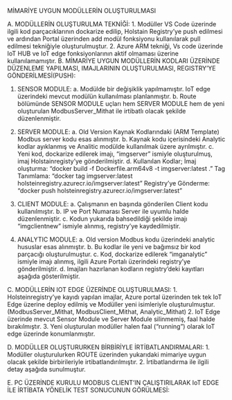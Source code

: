 MİMARİYE UYGUN MODÜLLERİN OLUŞTURULMASI 



A. MODÜLLERİN OLUŞTURULMA TEKNİĞİ:
	1. Modüller VS Code üzerinde ilgili kod parçacıklarının dockarize edilip, Holstain Registry’ye push edilmesi ve ardından Portal üzerinden add modül fonksiyonu kullanılarak pull edilmesi tekniğiyle oluşturulmuştur.
	2. Azure ARM tekniği, Vs code üzerinde IoT HUB ve IoT edge fonksiyonlarının aktif olmaması üzerine kullanılamamıştır.
B.  MİMARİYE UYGUN MODÜLLERİN KODLARI ÜZERİNDE DÜZENLEME YAPILMASI, IMAJLARININ OLUŞTURULMASI, REGISTRY’YE GÖNDERİLMESİ(PUSH):	
1.	SENSOR MODULE: 
a.	Modülde bir değişiklik yapılmamıştır. IoT edge üzerindeki mevcut modülün kullanılması planlanmıştır. 
b.	Route bölümünde SENSOR MODULE uçları hem SERVER MODULE hem de yeni oluşturulan ModbusServer_Mithat ile irtibatlı olacak şekilde düzenlenmiştir.

2.	SERVER MODULE:
a.	Old Version Kaynak Kodlarındaki (ARM Template) Modbus server kodu esas alınmıştır.
b.	Kaynak kodu içerisindeki Analytic kodlar ayıklanmış ve Analitic modülde kullanılmak üzere ayrılmıştır.
c.	Yeni kod, dockarize edilerek imajı, “imgserver” ismiyle oluşturulmuş, imaj Holstainregisty’ye gönderilmiştir. 
d.	Kullanılan Kodlar;
İmaj oluşturma: “docker build -f Dockerfile.arm64v8 -t imgserver:latest .”
Tag Tanımlama: “docker tag imgserver:latest holsteinregistry.azurecr.io/imgserver:latest”
Registry’ye Gönderme: “docker push holsteinregistry.azurecr.io/imgserver:latest”

3.	CLIENT MODULE:
a.	Çalışmanın en başında gönderilen Client kodu kullanılmıştır.
b.	IP ve Port Numarası Server ile uyumlu halde düzenlenmiştir.
c.	Kodun yukarıda bahsedildiği şekilde imajı “imgclientnew” ismiyle alınmış, registry’ye kaydedilmiştir. 
 
4.	ANALYTIC MODULE:
a.	Old version Modbus kodu üzerindeki analytic hususlar esas alınmıştır.
b.	Bu kodlar ile yeni ve bağımsız bir kod parçacığı oluşturulmuştur. 
c.	Kod, dockarize edilerek “imganalytic” ismiyle imajı alınmış, ilgili Azure Portalı üzerindeki registry’ye gönderilmiştir.
d.	Imajları hazırlanan kodların registry’deki kayıtları aşağıda gösterilmiştir.


C. MODÜLLERİN IOT EDGE ÜZERİNDE OLUŞTURULMASI:
	1.  Holsteinregistry’ye kayıdı yapılan imajlar, Azure portal üzerinden tek tek IoT Edge üzerine deploy edilmiş ve Modüller yeni isimleriyle oluşturulmuştur. (ModbusServer_Mithat, ModbusClient_Mithat, Analytic_Mithat)
	2. IoT Edge üzerinde mevcut Sensor Module ve Server Module silinmemiş, faal halde bırakılmıştır.
	3. Yeni oluşturulan modüller halen faal (“running”) olarak IoT edge üzerinde konumlanmıştır.














D. MODÜLLER OLUŞTURURKEN BİRBİRİYLE İRTİBATLANDIRMALARI:
	1. Modüller oluşturulurken ROUTE üzerinden yukarıdaki mimariye uygun olacak şekilde birbirileriyle irtibatlandırılmıştır. 
	2. İrtibatlandırma ile ilgili detay aşağıda sunulmuştur.


 











E. PC ÜZERİNDE KURULU MODBUS CLIENT’IN ÇALIŞTIRILARAK IoT EDGE İLE İRTİBATA YÖNELİK TEST SONUCUNUN GÖRÜLMESİ:
